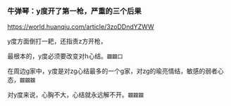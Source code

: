 ### 牛弹琴：y度开了第一枪，严重的三个后果
https://world.huanqiu.com/article/3zoDDndYZWW

y度方面倒打一耙，还指责z方开枪，

最根本的，y度必须要改变对h心结。`龖龖囗`

在周边g家中，y度是对zg心结最多的一个g家，对zg的瑜亮情结，敏感的弱者心态，`龖龖龖`

对y度来说，心胸不大，心结就永远解不开。`龖龖龖`
